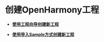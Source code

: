 # 创建OpenHarmony工程<a name="ZH-CN_TOPIC_0000001130929834"></a>

-   **[使用工程向导创建新工程](使用工程向导创建新工程.md)**  

-   **[使用导入Sample方式创建新工程](使用导入Sample方式创建新工程.md)**  


